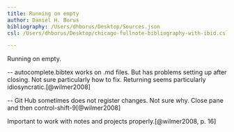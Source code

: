 ```yaml
---
title: Running on empty
author: Daniel H. Borus
bibliography: /Users/dhborus/Desktop/Sources.json
csl: /Users/dhborus/Desktop/chicago-fullnote-bibliography-with-ibid.csl

---
```

Running on empty.


-- autocomplete.bibtex works on .md files. But has problems setting up after closing. Not sure particularly how to fix. Returning seems particularly idiosyncratic.[@wilmer2008]

-- Git Hub sometimes does not register changes. Not sure why. Close pane and then control-shift-9[@wilmer2008]

Important to work with notes and projects properly.[@wilmer2008, p. 16]
